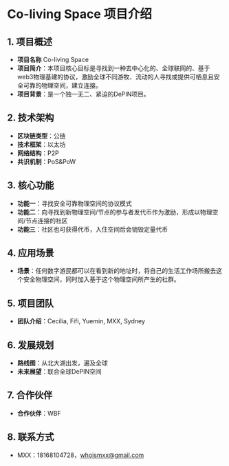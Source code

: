 # Co-living Space 项目介绍

## 1. 项目概述
- **项目名称** Co-living Space
- **项目简介**：本项目核心目标是寻找到一种去中心化的、全球联网的、基于web3物理基建的协议，激励全球不同游牧、流动的人寻找或提供可栖息且安全可靠的物理空间，建立连接。
- **项目背景**：是一个独一无二、紧迫的DePIN项目。

## 2. 技术架构
- **区块链类型**：公链
- **技术框架**：以太坊
- **网络结构**：P2P
- **共识机制**：PoS&PoW

## 3. 核心功能
- **功能一**：寻找安全可靠物理空间的协议模式
- **功能二**：向寻找到新物理空间/节点的参与者发代币作为激励，形成以物理空间/节点连接的社区
- **功能三**：社区也可获得代币，入住空间后会销毁定量代币

## 4. 应用场景
- **场景**：任何数字游民都可以在看到新的地址时，将自己的生活工作场所搬去这个安全物理空间，同时加入基于这个物理空间所产生的社群。

## 5. 项目团队
- **团队介绍**：Cecilia, Fifi, Yuemin, MXX, Sydney

## 6. 发展规划
- **路线图**：从北大湖出发，遍及全球
- **未来展望**：联合全球DePIN空间

## 7. 合作伙伴
- **合作伙伴**：WBF

## 8. 联系方式
- MXX：18168104728，whoismxx@gmail.com

